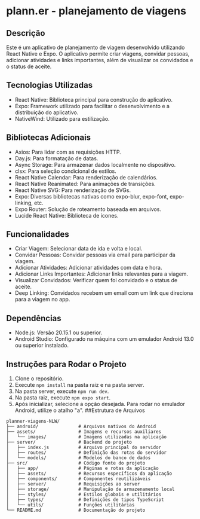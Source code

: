 # plann.er - planejamento de viagens
## Descrição
Este é um aplicativo de planejamento de viagem desenvolvido utilizando React Native e Expo. O aplicativo permite criar viagens, convidar pessoas, adicionar atividades e links importantes, além de visualizar os convidados e o status de aceite.
## Tecnologias Utilizadas
- React Native: Biblioteca principal para construção do aplicativo.
- Expo: Framework utilizado para facilitar o desenvolvimento e a distribuição do aplicativo.
- NativeWind: Utilizado para estilização.
## Bibliotecas Adicionais
- Axios: Para lidar com as requisições HTTP.
- Day.js: Para formatação de datas.
- Async Storage: Para armazenar dados localmente no dispositivo.
- clsx: Para seleção condicional de estilos.
- React Native Calendar: Para renderização de calendários.
- React Native Reanimated: Para animações de transições.
- React Native SVG: Para renderização de SVGs.
- Expo: Diversas bibliotecas nativas como expo-blur, expo-font, expo-linking, etc.
- Expo Router: Solução de roteamento baseada em arquivos.
- Lucide React Native: Biblioteca de ícones.
## Funcionalidades
- Criar Viagem: Selecionar data de ida e volta e local.
- Convidar Pessoas: Convidar pessoas via email para participar da viagem.
- Adicionar Atividades: Adicionar atividades com data e hora.
- Adicionar Links Importantes: Adicionar links relevantes para a viagem.
- Visualizar Convidados: Verificar quem foi convidado e o status de aceite.
- Deep Linking: Convidados recebem um email com um link que direciona para a viagem no app.
## Dependências
- Node.js: Versão 20.15.1 ou superior.
- Android Studio: Configurado na máquina com um emulador Android 13.0 ou superior instalado.
## Instruções para Rodar o Projeto
1. Clone o repositório.
2. Execute `npm install` na pasta raiz e na pasta server.
3. Na pasta server, execute `npm run dev`.
4. Na pasta raiz, execute `npm expo start`.
5. Após inicializar, selecione a opção desejada. Para rodar no emulador Android, utilize o atalho "a".
##Estrutura de Arquivos

```plainText
planner-viagens-NLW/
├── android/               # Arquivos nativos do Android
├── assets/                # Imagens e recursos auxiliares
│   └── images/            # Imagens utilizadas na aplicação
├── server/                # Backend do projeto
│   ├── index.js           # Arquivo principal do servidor
│   ├── routes/            # Definição das rotas do servidor
│   └── models/            # Modelos do banco de dados
├── src/                   # Código fonte do projeto
│   ├── app/               # Páginas e rotas da aplicação
│   ├── assets/            # Recursos específicos da aplicação
│   ├── components/        # Componentes reutilizáveis
│   ├── server/            # Requisições ao server
│   ├── storage/           # Manipulação de armazenamento local
│   ├── styles/            # Estilos globais e utilitários
│   ├── types/             # Definições de tipos TypeScript
│   └── utils/             # Funções utilitárias
└── README.md              # Documentação do projeto
```
